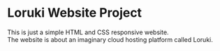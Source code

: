 # Loruki Website Project
This is just a simple HTML and CSS responsive website.  
The website is about an imaginary cloud hosting platform called Loruki.
